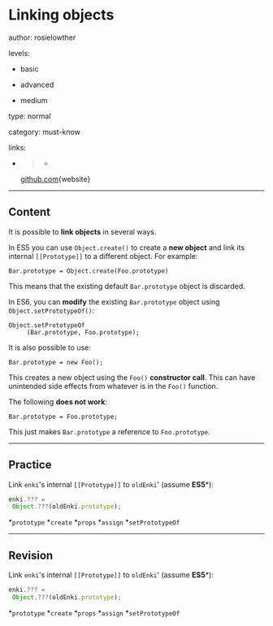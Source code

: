 # Linking objects
author: rosielowther

levels:

  - basic

  - advanced

  - medium

type: normal

category: must-know

links:

  - >-
    [github.com](https://github.com/getify/You-Dont-Know-JS/blob/master/this%20&%20object%20prototypes/ch5.md){website}

---
## Content

It is possible to **link objects** in several ways. 

In ES5 you can use `Object.create()` to create a **new object** and link its internal `[[Prototype]]` to a different object. For example:
```
Bar.prototype = Object.create(Foo.prototype)
```
This means that the existing default `Bar.prototype` object is discarded. 

In ES6, you can **modify** the existing `Bar.prototype` object using `Object.setPrototypeOf()`:
```
Object.setPrototypeOf
     (Bar.prototype, Foo.prototype);
```
It is also possible to use:
```
Bar.prototype = new Foo();
```
This creates a new object using the `Foo()` **constructor call**.  This can have unintended side effects from whatever is in the `Foo()` function.

The following **does not work**:
```
Bar.prototype = Foo.prototype;
```
This just makes `Bar.prototype` a reference to `Foo.prototype`.

---
## Practice

Link `enki`'s internal `[[Prototype]]` to `oldEnki`' (assume **ES5***):
```javascript
enki.??? = 
 Object.???(oldEnki.prototype);
```
*`prototype`
*`create`
*`props`
*`assign`
*`setPrototypeOf`

---
## Revision

Link `enki`'s internal `[[Prototype]]` to `oldEnki`' (assume **ES5***):
```javascript
enki.??? = 
 Object.???(oldEnki.prototype);
```
*`prototype`
*`create`
*`props`
*`assign`
*`setPrototypeOf`